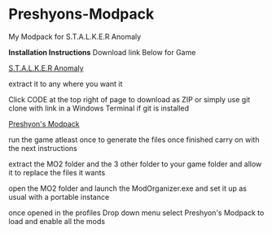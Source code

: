 # Preshyons-Modpack
My Modpack for S.T.A.L.K.E.R Anomaly

**Installation Instructions**
Download link Below for Game

[S.T.A.L.K.E.R Anomaly](https://www.moddb.com/mods/stalker-anomaly)

extract it to any where you want it

Click CODE at the top right of page to download as ZIP or simply use git clone with link in a Windows Terminal if git is installed

[Preshyon's Modpack]()

run the game atleast once to generate the files once finished carry on with the next instructions

extract the MO2 folder and the 3 other folder to your game folder and allow it to replace the files it wants

open the MO2 folder and launch the ModOrganizer.exe and set it up as usual with a portable instance

once opened in the profiles Drop down menu select Preshyon's Modpack to load and enable all the mods
